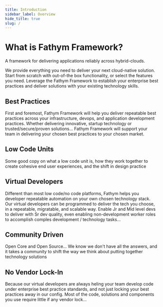 ```yaml
---
title: Introduction
sidebar_label: Overview
hide_title: true
slug: /
---
```


# What is Fathym Framework?

A framework for delivering applications reliably across hybrid-clouds.  

We provide everything you need to deliver your next cloud-native solution.  Start from scratch with out-of-the box functionality, or select the features you need.  Leverage the Fathym Framework to establish your enterprise best practices and deliver solutions with your existing technology skills.

## Best Practices

First and foremost, Fathym Framework will help you deliver repeatable best practices across your infrastructure, devops, and application development practices.  Whether delivering innovative, startup technology or trusted/secure/proven solutions...   Fathym Framework will support your team in delivering your chosen best practices to your chosen market.

## Low Code Units

Some good copy on what a low code unit is, how they work together to create cohesive end user experiences, and the shift in design practice

## Virtual Developers

Different than most low code/no code platforms, Fathym helps you developer repeatable automation on your own chosen technology stack.  Our virtual developers can be programmed to deliver the tech you choose, in a repeatable, migratable, and scalable way.  Enable Jr and Mid level devs to deliver with Sr dev quality, even enabling non-development worker roles to accomplish comples development / technology tasks...

## Community Driven

Open Core and Open Source... We know we don't have all the answers, and it takes a community to shift the way we think about putting together technology solutions

## No Vendor Lock-In

Because our virtual developers are always heling your team develop code under enterprise best practice standards, and not just locking your best practices away in our config.  Most of the code, solutions and components you use require little if any vendor lock...
